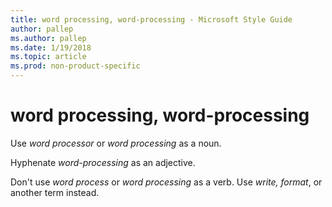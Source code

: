 ```yaml
---
title: word processing, word-processing - Microsoft Style Guide
author: pallep
ms.author: pallep
ms.date: 1/19/2018
ms.topic: article
ms.prod: non-product-specific
---
```


# word processing, word-processing

Use *word processor* or *word processing* as a noun.

Hyphenate *word-processing* as an adjective.

Don't use *word process* or *word processing* as a verb. Use *write, format*, or another term instead.
